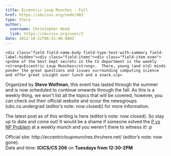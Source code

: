 ```yaml
---
title: Eccentric Loup Munches - Fall 
href: https://ubccsss.org/node/483
type: Story
author:
  username: Christopher Head
  link: https://ubccsss.org/user/2
date: 2012-10-22T06:51:00.000Z
---
```



    <div class="field field-name-body field-type-text-with-summary field-label-hidden"><div class="field-items"><div class="field-item even"><p>One of the best kept secrets in the CS department is the weekly <strong>Eccentric Loup Munches</strong>.  There, young (and old) minds ponder the great questions and issues surrounding computing science and offer great insight over lunch and a snack.</p>
<p>Organized by <strong>Steve Wolfman</strong>, this event has lasted through the summer and is now scheduled to continue onwards through the fall.  As this is a weekly thing, we won&apos;t list all the topics that will be covered, however, you can check out their official website and scour the newsgroups (ubc.cs.undergrad (editor&#x2019;s note: now closed)) for more information. </p>
<p>The latest post as of this writing is here (editor&#x2019;s note: now closed).  So stay up to date and come out!  It would be a shame if someone solved the <a href="https://www.claymath.org/millennium/P_vs_NP/">P vs NP Problem</a> at a weekly munch and you weren&apos;t there to witness it! :p</p>
<p>Official site: http://eccentricloupmunches.thruhere.net/ (editor&#x2019;s note: now gone).<br>
Date and time: <strong>ICICS/CS 206</strong> on <strong>Tuesdays from 12:30-2PM</strong></p>
</div></div></div>    <footer>
          </footer>
    
